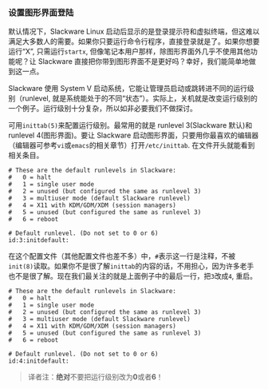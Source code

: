 ### 设置图形界面登陆

默认情况下，Slackware Linux 启动后显示的是登录提示符和虚拟终端，但这难以满足大多数人的需要。如果你只要运行命令行程序，直接登录就是了。如果你想要运行“X”, 只需运行`startx`, 但像笔记本用户那样，除图形界面外几乎不使用其他功能呢？让 Slackware 直接把你带到图形界面不是更好吗？幸好，我们能简单地做到这一点。

Slackware 使用 System V 启动系统，它能让管理员启动或跳转进不同的运行级别（runlevel, 就是系统能处于的不同“状态”）。实际上，关机就是改变运行级别的一个例子。运行级别十分复杂，所以如非必要我们不做探讨。

可用`inittab(5)`来配置运行级别。最常用的就是 runlevel 3(Slackware 默认)和 runlevel 4(图形界面)。要让 Slackware 启动图形界面，只要用你最喜欢的编辑器（编辑器可参考`vi`或`emacs`的相关章节）打开`/etc/inittab`. 在文件开头就能看到相关条目。

```
# These are the default runlevels in Slackware:
#   0 = halt
#   1 = single user mode
#   2 = unused (but configured the same as runlevel 3)
#   3 = multiuser mode (default Slackware runlevel)
#   4 = X11 with KDM/GDM/XDM (session managers)
#   5 = unused (but configured the same as runlevel 3)
#   6 = reboot

# Default runlevel. (Do not set to 0 or 6)
id:3:initdefault:
```

在这个配置文件（其他配置文件也差不多）中，`#`表示这一行是注释，不被`init(8)`读取。如果你不是很了解`inittab`的内容的话，不用担心，因为许多老手也不是很了解。现在我们最关注的就是上面例子中的最后一行，把`3`改成`4`, 重启。

```
# These are the default runlevels in Slackware:
#   0 = halt
#   1 = single user mode
#   2 = unused (but configured the same as runlevel 3)
#   3 = multiuser mode (default Slackware runlevel)
#   4 = X11 with KDM/GDM/XDM (session managers)
#   5 = unused (but configured the same as runlevel 3)
#   6 = reboot

# Default runlevel. (Do not set to 0 or 6)
id:4:initdefault:
```

> 译者注：**绝对**不要把运行级别改为**0**或者**6**！
